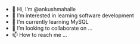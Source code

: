 - 👋 Hi, I’m @ankushmahalle
- 👀 I’m interested in learning software development
- 🌱 I’m currently learning MySQL
- 💞️ I’m looking to collaborate on ...
- 📫 How to reach me ...

<!---
ankushmahalle/ankushmahalle is a ✨ special ✨ repository because its `README.md` (this file) appears on your GitHub profile.
You can click the Preview link to take a look at your changes.
--->
